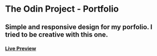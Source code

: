 # The Odin Project - Portfolio

## Simple and responsive design for my porfolio. I tried to be creative with this one.

### [Live Preview](https://beppe94.github.io/Portfolio/)